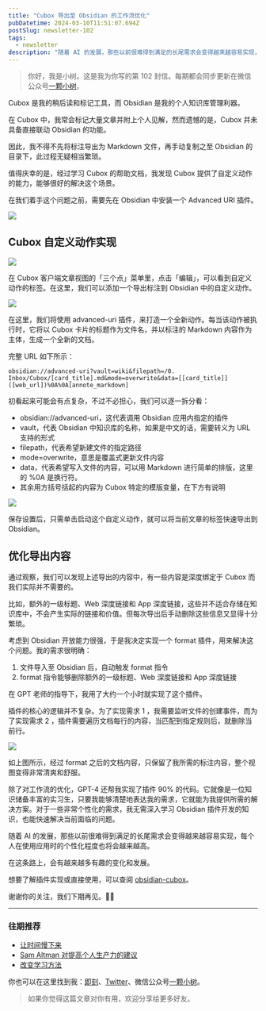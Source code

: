 ```yaml
---
title: "Cubox 导出至 Obsidian 的工作流优化"
pubDatetime: 2024-03-10T11:51:07.694Z
postSlug: newsletter-102
tags:
  - newsletter
description: "随着 AI 的发展，那些以前很难得到满足的长尾需求会变得越来越容易实现，每个人在使用应用时的个性化程度也将会越来越高。在这条路上，会有越来越多有趣的变化和发展。"
---
```


> 你好，我是小树。这是我为你写的第 102 封信。每期都会同步更新在微信公众号[一颗小树](https://weixin.sogou.com/weixin?query=a_warm_tree)。

Cubox 是我的稍后读和标记工具，而 Obsidian 是我的个人知识库管理利器。

在 Cubox 中，我常会标记大量文章并附上个人见解，然而遗憾的是，Cubox 并未具备直接联动 Obsidian 的功能。

因此，我不得不先将标注导出为 Markdown 文件，再手动复制之至 Obsidian 的目录下，此过程无疑相当繁琐。

值得庆幸的是，经过学习 Cubox 的帮助文档，我发现 Cubox 提供了自定义动作的能力，能够很好的解决这个场景。

在我们着手这个问题之前，需要先在 Obsidian 中安装一个 Advanced URI 插件。

![](https://blog-1253298428.cos.ap-shanghai.myqcloud.com/uPic/7ce7459b2bb898b3a73746b749cfeaa8_MD5.png)

## Cubox 自定义动作实现

![](https://blog-1253298428.cos.ap-shanghai.myqcloud.com/uPic/bc12e08af0fbc5f092425641e5f650f4_MD5.png)

在 Cubox 客户端文章视图的「三个点」菜单里，点击「编辑」，可以看到自定义动作的标签。在这里，我们可以添加一个导出标注到 Obsidian 中的自定义动作。

![](https://blog-1253298428.cos.ap-shanghai.myqcloud.com/uPic/7fbd105638dc91c02993c23af3bd716a_MD5.png)

在这里，我们将使用 advanced-uri 插件，来打造一个全新动作。每当该动作被执行时，它将以 Cubox 卡片的标题作为文件名，并以标注的 Markdown 内容作为主体，生成一个全新的文档。

完整 URL 如下所示：

```
obsidian://advanced-uri?vault=wiki&filepath=/0. Inbox/Cubox/[card_title].md&mode=overwrite&data=[[card_title]]([web_url])%0A%0A[annote_markdown]
```

初看起来可能会有点复杂，不过不必担心，我们可以逐一拆分看：

- obsidian://advanced-uri，这代表调用 Obsidian 应用内指定的插件
- vault，代表 Obsidian 中知识库的名称，如果是中文的话，需要转义为 URL 支持的形式
- filepath，代表希望新建文件的指定路径
- mode=overwrite，意思是覆盖式更新文件内容
- data，代表希望写入文件的内容，可以用 Markdown 进行简单的排版，这里的 %0A 是换行符。
- 其余用方括号括起的内容为 Cubox 特定的模版变量，在下方有说明

![](https://blog-1253298428.cos.ap-shanghai.myqcloud.com/uPic/82764f3ebe80d1d90942a874ca9f3b3d_MD5.png)

保存设置后，只需单击启动这个自定义动作，就可以将当前文章的标签快速导出到 Obsidian。

## 优化导出内容

通过观察，我们可以发现上述导出的内容中，有一些内容是深度绑定于 Cubox 而我们实际并不需要的。

比如，额外的一级标题、Web 深度链接和 App 深度链接，这些并不适合存储在知识库中，不会产生实际的链接和价值。但每次导出后手动删除这些信息又显得十分繁琐。

考虑到 Obsidian 开放能力很强，于是我决定实现一个 format 插件，用来解决这个问题。我的需求很明确：

1. 文件导入至 Obsidian 后，自动触发 format 指令
2. format 指令能够删除额外的一级标题、Web 深度链接和 App 深度链接

在 GPT 老师的指导下，我用了大约一个小时就实现了这个插件。

插件的核心的逻辑并不复杂。为了实现需求 1 ，我需要监听文件的创建事件，而为了实现需求 2 ，插件需要遍历文档每行的内容，当匹配到指定规则后，就删除当前行。

![](https://blog-1253298428.cos.ap-shanghai.myqcloud.com/uPic/b6e9fe84e594ce6c560a9401a764a391_MD5.png)

如上图所示，经过 format 之后的文档内容，只保留了我所需的标注内容，整个视图变得非常清爽和舒服。

除了对工作流的优化，GPT-4 还帮我实现了插件 90% 的代码。它就像是一位知识储备丰富的实习生，只要我能够清楚地表达我的需求，它就能为我提供所需的解决方案。对于一些非常个性化的需求，我无需深入学习 Obsidian 插件开发的知识，也能快速解决当前面临的问题。

随着 AI 的发展，那些以前很难得到满足的长尾需求会变得越来越容易实现，每个人在使用应用时的个性化程度也将会越来越高。

在这条路上，会有越来越多有趣的变化和发展。

想要了解插件实现或直接使用，可以查阅 [obsidian-cubox](https://github.com/xdlrt/obsidian-cubox/)。

谢谢你的关注，我们下期再见。👋🏻

---

### 往期推荐

- [让时间慢下来](https://mp.weixin.qq.com/s/NCPsncu4VBDezQ6x2vWeVg)
- [Sam Altman 对提高个人生产力的建议](https://mp.weixin.qq.com/s/rNmCVV_XI0Ly8DziSK6lQw)
- [改变学习方法](https://mp.weixin.qq.com/s/p6nDVqzAItfYRoSOMnax1Q)

你也可以在这里找到我：[即刻](https://okjk.co/3Vsn5T)、[Twitter](https://twitter.com/yeshu_in_future)、微信公众号[一颗小树](https://weixin.sogou.com/weixin?query=a_warm_tree)。

> 如果你觉得这篇文章对你有用，欢迎分享给更多好友。
